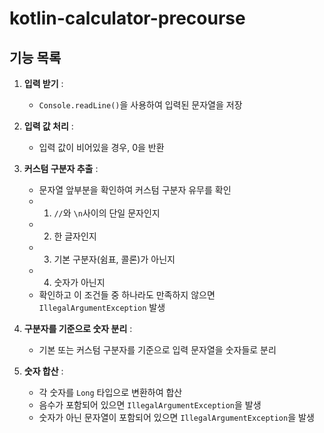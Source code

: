 # kotlin-calculator-precourse

## 기능 목록

1. **입력 받기** :
   - `Console.readLine()`을 사용하여 입력된 문자열을 저장

2. **입력 값 처리** :
   - 입력 값이 비어있을 경우, 0을 반환

3. **커스텀 구분자 추출** :
   - 문자열 앞부분을 확인하여 커스텀 구분자 유무를 확인
   - 1. `//`와 `\n`사이의 단일 문자인지
   - 2. 한 글자인지
   - 3. 기본 구분자(쉼표, 콜론)가 아닌지
   - 4. 숫자가 아닌지
   - 확인하고 이 조건들 중 하나라도 만족하지 않으면 `IllegalArgumentException` 발생

4. **구분자를 기준으로 숫자 분리** :
   - 기본 또는 커스텀 구분자를 기준으로 입력 문자열을 숫자들로 분리

5. **숫자 합산** :
   - 각 숫자를 `Long` 타입으로 변환하여 합산
   - 음수가 포함되어 있으면 `IllegalArgumentException`을 발생
   - 숫자가 아닌 문자열이 포함되어 있으면 `IllegalArgumentException`을 발생